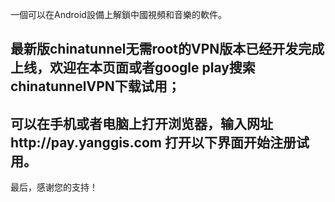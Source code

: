 一個可以在Android設備上解鎖中國視頻和音樂的軟件。

## 最新版chinatunnel无需root的VPN版本已经开发完成上线，欢迎在本页面或者google play搜索chinatunnelVPN下载试用；

## 可以在手机或者电脑上打开浏览器，输入网址http://pay.yanggis.com   打开以下界面开始注册试用。

最后，感谢您的支持！
